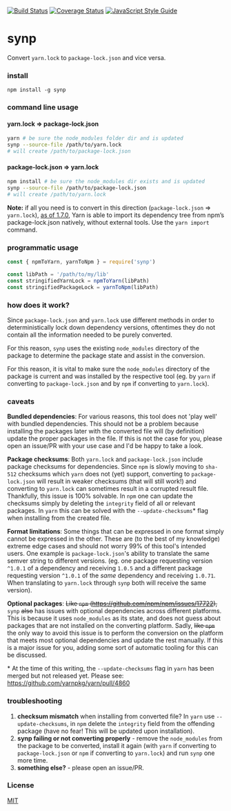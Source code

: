 [![Build Status](https://travis-ci.org/imsnif/synp.svg?branch=master)](https://travis-ci.org/imsnif/synp) [![Coverage Status](https://coveralls.io/repos/github/imsnif/synp/badge.svg?branch=master)](https://coveralls.io/github/imsnif/synp?branch=master) [![JavaScript Style Guide](https://img.shields.io/badge/code_style-standard-brightgreen.svg)](https://standardjs.com)

# synp
Convert `yarn.lock` to `package-lock.json` and vice versa.

### install
`npm install -g synp`

### command line usage
#### yarn.lock => package-lock.json
```bash
yarn # be sure the node_modules folder dir and is updated
synp --source-file /path/to/yarn.lock
# will create /path/to/package-lock.json
```

#### package-lock.json => yarn.lock
```bash
npm install # be sure the node_modules dir exists and is updated
synp --source-file /path/to/package-lock.json
# will create /path/to/yarn.lock
```

**Note:** if all you need is to convert in this direction (`package-lock.json` => `yarn.lock`), [as of 1.7.0](https://yarnpkg.com/blog/2018/06/04/yarn-import-package-lock/), Yarn is able to import its dependency tree from npm’s package-lock.json natively, without external tools. Use the `yarn import` command.

### programmatic usage
```javascript
const { npmToYarn, yarnToNpm } = require('synp')

const libPath = '/path/to/my/lib'
const stringifiedYarnLock = npmToYarn(libPath)
const stringifiedPackageLock = yarnToNpm(libPath)
```

### how does it work?
Since `package-lock.json` and `yarn.lock` use different methods in order to deterministically lock down dependency versions, oftentimes they do not contain all the information needed to be purely converted.

For this reason, `synp` uses the existing `node_modules` directory of the package to determine the package state and assist in the conversion.

For this reason, it is vital to make sure the `node_modules` directory of the package is current and was installed by the respective tool (eg. by `yarn` if converting to `package-lock.json` and by `npm` if converting to `yarn.lock`).
### caveats
**Bundled dependencies**: For various reasons, this tool does not 'play well' with bundled dependencies. This should not be a problem because installing the packages later with the converted file will (by definition) update the proper packages in the file. If this is not the case for you, please open an issue/PR with your use case and I'd be happy to take a look.

**Package checksums**: Both `yarn.lock` and `package-lock.json` include package checksums for dependencies. Since `npm` is slowly moving to `sha-512` checksums which `yarn` does not (yet) support, converting to `package-lock.json` will result in weaker checksums (that will still work!) and converting to `yarn.lock` can sometimes result in a corrupted result file.
Thankfully, this issue is 100% solvable. In `npm` one can update the checksums simply by deleting the `integrity` field of all or relevant packages. In `yarn` this can be solved with the `--update-checksums`* flag when installing from the created file.

**Format limitations**: Some things that can be expressed in one format simply cannot be expressed in the other. These are (to the best of my knowledge) extreme edge cases and should not worry 99% of this tool's intended users. One example is `package-lock.json`'s ability to translate the same semver string to different versions. (eg. one package requesting version `^1.0.1` of a dependency and receiving `1.0.5` and a different package requesting version `^1.0.1` of the *same* dependency and receiving `1.0.71`. When translating to `yarn.lock` through `synp` both will receive the same version).

**Optional packages**: ~~Like `npm` (https://github.com/npm/npm/issues/17722),~~ `synp` ~~also~~ has issues with optional dependencies across different platforms. This is because it uses `node_modules` as its state, and does not guess about packages that are not installed on the converting platform. Sadly, ~~like `npm`~~ the only way to avoid this issue is to perform the conversion on the platform that meets most optional dependencies and update the rest manually. If this is a major issue for you, adding some sort of automatic tooling for this can be discussed.

\* At the time of this writing, the `--update-checksums` flag in `yarn` has been merged but not released yet. Please see: https://github.com/yarnpkg/yarn/pull/4860

### troubleshooting
1. **checksum mismatch** when installing from converted file? In `yarn` use `--update-checksums`, in `npm` delete the `integrity` field from the offending package (have no fear! This will be updated upon installation).
2. **synp failing or not converting properly** - remove the `node_modules` from the package to be converted, install it again (with `yarn` if converting to `package-lock.json` or `npm` if converting to `yarn.lock`) and run `synp` one more time.
3. **something else?** - please open an issue/PR.

### License
[MIT](./LICENSE.md)
